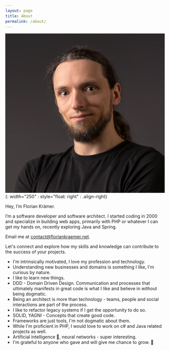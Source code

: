 ```yaml
---
layout: page
title: About
permalink: /about/
---
```


![Photo of Florian Krämer](/assets/images/foto.jpg){: width="250" : style="float: right" : .align-right}

Hey, I’m Florian Krämer.

I’m a software developer and software architect. I started coding in 2000 and specialize in building web apps, primarily with PHP or whatever I can get my hands on, recently exploring Java and Spring.

Email me at <a href="mailto:contact@floriankraemer.net">contact@floriankraemer.net<a/>.

Let's connect and explore how my skills and knowledge can contribute to the success of your projects.

* I'm intrinsically motivated, I love my profession and technology.
* Understanding new businesses and domains is something I like, I'm curious by nature.
* I like to learn new things.
* DDD - Domain Driven Design. Communication and processes that ultimately manifests in great code is what I like and believe in without being dogmatic.
* Being an architect is more than technology - teams, people and social interactions are part of the process.
* I like to refactor legacy systems if I get the opportunity to do so.
* SOLID, YAGNI - Concepts that create good code.
* Frameworks are just tools, I'm not dogmatic about them.
* While I'm proficient in PHP, I would love to work on c# and Java related projects as well.
* Artificial intelligence 🤖, neural networks - super interesting.
* I'm grateful to anyone who gave and will give me chance to grow. 🙇
